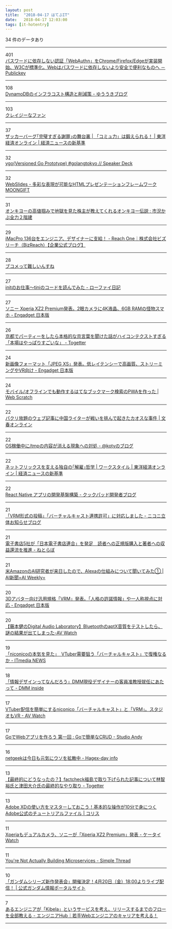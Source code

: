 ```yaml
---
layout: post
title:  "2018-04-17 はてぶIT"
date:   2018-04-17 12:03:00
tags: [it-hotentry]
---
```

34 件のデータあり

<hr><div class="row">
<div class="col-1"><span class="badge badge-pill badge-success h2">401</span></div>
<div class="col-11"><a href='http://www.publickey1.jp/blog/18/webauthnchromefirefoxedgew3cweb.html' target='_blank'>パスワードに依存しない認証「WebAuthn」をChrome/Firefox/Edgeが実装開始、W3Cが標準化。Webはパスワードに依存しないより安全で便利なものへ － Publickey</a></div>
</div>
<hr>
<div class="row">
<div class="col-1"><span class="badge badge-pill badge-success h2">108</span></div>
<div class="col-11"><a href='http://blog.yuuk.io/entry/2018/dynamodb-cost-points' target='_blank'>DynamoDBのインフラコスト構造と削減策 - ゆううきブログ</a></div>
</div>
<hr>
<div class="row">
<div class="col-1"><span class="badge badge-pill badge-success h2">103</span></div>
<div class="col-11"><a href='https://anond.hatelabo.jp/20180417001503' target='_blank'>クレイジーなファン</a></div>
</div>
<hr>
<div class="row">
<div class="col-1"><span class="badge badge-pill badge-success h2">37</span></div>
<div class="col-11"><a href='https://toyokeizai.net/articles/-/216909' target='_blank'>ザッカーバーグ｢完璧すぎる謝罪｣の舞台裏 | 「コミュ力」は鍛えられる！ | 東洋経済オンライン | 経済ニュースの新基準</a></div>
</div>
<hr>
<div class="row">
<div class="col-1"><span class="badge badge-pill badge-success h2">32</span></div>
<div class="col-11"><a href='https://speakerdeck.com/tanksuzuki/vgo-versioned-go-prototype-number-golangtokyo' target='_blank'>vgo(Versioned Go Prototype) #golangtokyo // Speaker Deck</a></div>
</div>
<hr>
<div class="row">
<div class="col-1"><span class="badge badge-pill badge-success h2">32</span></div>
<div class="col-11"><a href='https://www.moongift.jp/2018/04/webslides-%E5%A4%9A%E5%BD%A9%E3%81%AA%E8%A1%A8%E7%8F%BE%E3%81%8C%E5%8F%AF%E8%83%BD%E3%81%AAhtml%E3%83%97%E3%83%AC%E3%82%BC%E3%83%B3%E3%83%86%E3%83%BC%E3%82%B7%E3%83%A7%E3%83%B3%E3%83%95%E3%83%AC/' target='_blank'>WebSlides - 多彩な表現が可能なHTMLプレゼンテーションフレームワーク MOONGIFT</a></div>
</div>
<hr>
<div class="row">
<div class="col-1"><span class="badge badge-pill badge-success h2">31</span></div>
<div class="col-11"><a href='http://kabumatome.doorblog.jp/archives/65916948.html' target='_blank'>オンキヨーの高値掴みで地獄を見た株主が教えてくれるオンキヨー伝説 : 市況かぶ全力２階建</a></div>
</div>
<hr>
<div class="row">
<div class="col-1"><span class="badge badge-pill badge-success h2">29</span></div>
<div class="col-11"><a href='http://reachone.bizreach.co.jp/entry/2018/04/16/175237' target='_blank'>iMacPro 136台をエンジニア、デザイナーに支給！ - Reach One｜株式会社ビズリーチ（BizReach）【企業公式ブログ】</a></div>
</div>
<hr>
<div class="row">
<div class="col-1"><span class="badge badge-pill badge-success h2">28</span></div>
<div class="col-11"><a href='https://anond.hatelabo.jp/20180416220315' target='_blank'>ブコメって難しいんすね</a></div>
</div>
<hr>
<div class="row">
<div class="col-1"><span class="badge badge-pill badge-success h2">27</span></div>
<div class="col-11"><a href='http://udzura.hatenablog.jp/entry/2018/04/16/162024' target='_blank'>initのお仕事〜tiniのコードを読んでみた - ローファイ日記</a></div>
</div>
<hr>
<div class="row">
<div class="col-1"><span class="badge badge-pill badge-success h2">27</span></div>
<div class="col-11"><a href='https://japanese.engadget.com/2018/04/16/xperia-xz2-premium-2-4k-6gb-ram/' target='_blank'>ソニー Xperia XZ2 Premium発表。2眼カメラに4K液晶、6GB RAMの怪物スマホ - Engadget 日本版</a></div>
</div>
<hr>
<div class="row">
<div class="col-1"><span class="badge badge-pill badge-success h2">26</span></div>
<div class="col-11"><a href='https://togetter.com/li/1218612' target='_blank'>京都でパーティーをしたら本格的な京言葉を聞けた話がハイコンテクストすぎる「本場はやっぱりすごいな」 - Togetter</a></div>
</div>
<hr>
<div class="row">
<div class="col-1"><span class="badge badge-pill badge-success h2">24</span></div>
<div class="col-11"><a href='https://japanese.engadget.com/2018/04/16/jpeg-xs-vr/' target='_blank'>新画像フォーマット「JPEG XS」発表。低レイテンシーで高画質、ストリーミングやVR向け - Engadget 日本版</a></div>
</div>
<hr>
<div class="row">
<div class="col-1"><span class="badge badge-pill badge-success h2">24</span></div>
<div class="col-11"><a href='https://efcl.info/2018/04/16/hatebupwa/' target='_blank'>モバイル/オフラインでも動作するはてなブックマーク検索のPWAを作った | Web Scratch</a></div>
</div>
<hr>
<div class="row">
<div class="col-1"><span class="badge badge-pill badge-success h2">22</span></div>
<div class="col-11"><a href='http://bunshun.jp/articles/-/7045' target='_blank'>パクリ放題のウェブ記事に中国ライターが戦いを挑んで起きたカオスな事件 | 文春オンライン</a></div>
</div>
<hr>
<div class="row">
<div class="col-1"><span class="badge badge-pill badge-success h2">22</span></div>
<div class="col-11"><a href='http://koty.hatenablog.com/entry/2018/04/16/175747' target='_blank'>OS稼働中に/tmpの内容が消える現象への対処 - @kotyのブログ</a></div>
</div>
<hr>
<div class="row">
<div class="col-1"><span class="badge badge-pill badge-success h2">22</span></div>
<div class="col-11"><a href='https://toyokeizai.net/articles/-/216339' target='_blank'>ネットフリックスを支える独自の｢解雇｣哲学 | ワークスタイル | 東洋経済オンライン | 経済ニュースの新基準</a></div>
</div>
<hr>
<div class="row">
<div class="col-1"><span class="badge badge-pill badge-success h2">22</span></div>
<div class="col-11"><a href='http://techlife.cookpad.com/entry/2018/04/17/090000' target='_blank'>React Native アプリの開発基盤構築 - クックパッド開発者ブログ</a></div>
</div>
<hr>
<div class="row">
<div class="col-1"><span class="badge badge-pill badge-success h2">21</span></div>
<div class="col-11"><a href='http://blog.nicovideo.jp/3d/2018/04/vrm.html' target='_blank'>「VRM形式の投稿」「バーチャルキャスト連携許可」に対応しました - ニコニ立体お知らせブログ</a></div>
</div>
<hr>
<div class="row">
<div class="col-1"><span class="badge badge-pill badge-success h2">21</span></div>
<div class="col-11"><a href='http://nlab.itmedia.co.jp/nl/articles/1804/16/news133.html' target='_blank'>電子書店5社が「日本電子書店連合」を発足　読者への正規版購入と著者への収益還流を推進 - ねとらぼ</a></div>
</div>
<hr>
<div class="row">
<div class="col-1"><span class="badge badge-pill badge-success h2">21</span></div>
<div class="col-11"><a href='https://aishinbun.com/talk/20180416/1337/' target='_blank'>米AmazonのAI研究者が来日したので、Alexaの仕組みについて聞いてみた① | AI新聞=AI Weekly=</a></div>
</div>
<hr>
<div class="row">
<div class="col-1"><span class="badge badge-pill badge-success h2">20</span></div>
<div class="col-11"><a href='https://japanese.engadget.com/2018/04/16/3d-vrm/' target='_blank'>3Dアバター向け汎用規格「VRM」発表。「人格の許諾情報」や一人称視点に対応 - Engadget 日本版</a></div>
</div>
<hr>
<div class="row">
<div class="col-1"><span class="badge badge-pill badge-success h2">20</span></div>
<div class="col-11"><a href='https://av.watch.impress.co.jp/docs/series/dal/1117171.html' target='_blank'>【藤本健のDigital Audio Laboratory】BluetoothのaptX音質をテストしたら、謎の結果が出てしまった-AV Watch</a></div>
</div>
<hr>
<div class="row">
<div class="col-1"><span class="badge badge-pill badge-success h2">19</span></div>
<div class="col-11"><a href='http://www.itmedia.co.jp/news/articles/1804/16/news112.html' target='_blank'>「niconicoの本気を見た」　VTuber需要狙う「バーチャルキャスト」で復権なるか - ITmedia NEWS</a></div>
</div>
<hr>
<div class="row">
<div class="col-1"><span class="badge badge-pill badge-success h2">18</span></div>
<div class="col-11"><a href='https://inside.dmm.com/entry/2018/04/16/infomation-design-dmm' target='_blank'>「情報デザインってなんだろう」DMM現役デザイナーの客員准教授就任にあたって - DMM inside</a></div>
</div>
<hr>
<div class="row">
<div class="col-1"><span class="badge badge-pill badge-success h2">17</span></div>
<div class="col-11"><a href='https://av.watch.impress.co.jp/docs/news/1117367.html' target='_blank'>VTuber配信を簡単にするniconico「バーチャルキャスト」と「VRM」。スタジオもVR - AV Watch</a></div>
</div>
<hr>
<div class="row">
<div class="col-1"><span class="badge badge-pill badge-success h2">17</span></div>
<div class="col-11"><a href='http://studio-andy.hatenablog.com/entry/go-todo-crud' target='_blank'>GoでWebアプリを作ろう 第一回 : Goで簡単なCRUD - Studio Andy</a></div>
</div>
<hr>
<div class="row">
<div class="col-1"><span class="badge badge-pill badge-success h2">16</span></div>
<div class="col-11"><a href='http://hagex.hatenadiary.jp/entry/2018/04/16/103839' target='_blank'>netgeekは今日も元気にウソを拡散中 - Hagex-day info</a></div>
</div>
<hr>
<div class="row">
<div class="col-1"><span class="badge badge-pill badge-success h2">13</span></div>
<div class="col-11"><a href='https://togetter.com/li/1218670' target='_blank'>【最終的にどうなったの？】factcheck福島で取り下げられた記事について林智裕氏と津田大介氏の最終的なやり取り - Togetter</a></div>
</div>
<hr>
<div class="row">
<div class="col-1"><span class="badge badge-pill badge-success h2">13</span></div>
<div class="col-11"><a href='https://coliss.com/articles/build-websites/operation/design/adobe-xd-starter-kit.html' target='_blank'>Adobe XDの使い方をマスターしておこう！基本的な操作が10分で身につくAdobe公式のチュートリアルファイル | コリス</a></div>
</div>
<hr>
<div class="row">
<div class="col-1"><span class="badge badge-pill badge-success h2">11</span></div>
<div class="col-11"><a href='https://k-tai.watch.impress.co.jp/docs/news/1117287.html' target='_blank'>Xperiaもデュアルカメラ、ソニーが「Xperia XZ2 Premium」発表 - ケータイ Watch</a></div>
</div>
<hr>
<div class="row">
<div class="col-1"><span class="badge badge-pill badge-success h2">11</span></div>
<div class="col-11"><a href='https://www.simplethread.com/youre-not-actually-building-microservices/' target='_blank'>You're Not Actually Building Microservices - Simple Thread</a></div>
</div>
<hr>
<div class="row">
<div class="col-1"><span class="badge badge-pill badge-success h2">10</span></div>
<div class="col-11"><a href='https://www.gundam.info/news/video-music/news_video-music_20180416_18.html' target='_blank'>「ガンダムシリーズ新作発表会」開催決定！4月20日（金）18:00よりライブ配信！ | 公式ガンダム情報ポータルサイト</a></div>
</div>
<hr>
<div class="row">
<div class="col-1"><span class="badge badge-pill badge-success h2">7</span></div>
<div class="col-11"><a href='https://employment.en-japan.com/engineerhub/entry/2018/04/17/110000' target='_blank'>あるエンジニアが「Kibela」というサービスを考え、リリースするまでのフローを全部教える - エンジニアHub｜若手Webエンジニアのキャリアを考える！</a></div>
</div>
<hr>
